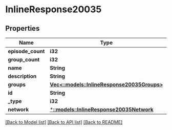 # InlineResponse20035

## Properties

Name | Type | Description | Notes
------------ | ------------- | ------------- | -------------
**episode_count** | **i32** |  | [optional] 
**group_count** | **i32** |  | [optional] 
**name** | **String** |  | [optional] 
**description** | **String** |  | [optional] 
**groups** | [**Vec<::models::InlineResponse20035Groups>**](inline_response_200_35_groups.md) |  | [optional] 
**id** | **String** |  | [optional] 
**_type** | **i32** |  | [optional] 
**network** | [***::models::InlineResponse20035Network**](inline_response_200_35_network.md) |  | [optional] 

[[Back to Model list]](../README.md#documentation-for-models) [[Back to API list]](../README.md#documentation-for-api-endpoints) [[Back to README]](../README.md)


